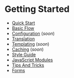 # Getting Started

* [Quick Start](QuickStart.md)
* [Basic Flow](BasicFlow.md)
* [Configuration](---) (*soon*)
* [Translation](Translation.md)
* [Templating](Templating.md) (*soon*)
* [Caching](---) (*soon*)
* [Style Guide](StyleGuide.md)
* [JavaScript Modules](JavaScriptModules.md)
* [Tips And Tricks](TipsAndTricks.md)
* [Forms](Forms.md)
